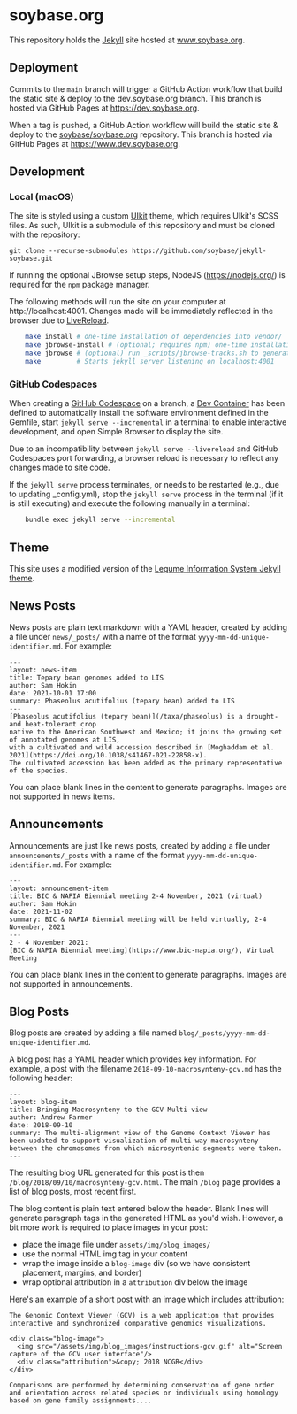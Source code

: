 # soybase.org
This repository holds the [Jekyll](https://jekyllrb.com/) site hosted at www.soybase.org.

## Deployment
Commits to the `main` branch will trigger a GitHub Action workflow that build the static site & deploy to the dev.soybase.org branch.
This branch is hosted via GitHub Pages at https://dev.soybase.org.

When a tag is pushed, a GitHub Action workflow will build the static site & deploy to the [soybase/soybase.org](https://github.com/soybase/soybase.org) repository.
This branch is hosted via GitHub Pages at https://www.dev.soybase.org.

## Development
### Local (macOS)
The site is styled using a custom [UIkit](https://getuikit.com/) theme, which requires UIkit's SCSS files.
As such, UIkit is a submodule of this repository and must be cloned with the repository:
```console
git clone --recurse-submodules https://github.com/soybase/jekyll-soybase.git
```
If running the optional JBrowse setup steps, NodeJS (https://nodejs.org/) is required for the `npm` package manager.

The following methods will run the site on your computer at http://localhost:4001.
Changes made will be immediately reflected in the browser due to [LiveReload](http://livereload.com/).

```sh
    make install # one-time installation of dependencies into vendor/
    make jbrowse-install # (optional; requires npm) one-time installation of JBrowse CLI
    make jbrowse # (optional) run _scripts/jbrowse-tracks.sh to generate JBrowse config.json
    make         # Starts jekyll server listening on localhost:4001
```

### GitHub Codespaces
When creating a [GitHub Codespace](https://github.com/features/codespaces) on a branch, a [Dev Container](https://containers.dev/) has been defined to automatically install the software environment defined in the Gemfile, start `jekyll serve --incremental` in a terminal to enable interactive development, and open Simple Browser to display the site.

Due to an incompatibility between `jekyll serve --livereload` and GitHub Codespaces port forwarding, a browser reload is necessary to reflect any changes made to site code.

If the `jekyll serve` process terminates, or needs to be restarted (e.g., due to updating _config.yml), stop the `jekyll serve` process in the terminal (if it is still executing) and execute the following manually in a terminal:

```sh
    bundle exec jekyll serve --incremental
```

## Theme
This site uses a modified version of the [Legume Information System Jekyll theme](https://github.com/legumeinfo/jekyll-theme-legumeinfo).

## News Posts
News posts are plain text markdown with a YAML header, created by adding a file under `news/_posts/` with a name of the format `yyyy-mm-dd-unique-identifier.md`.
For example:
```
---
layout: news-item
title: Tepary bean genomes added to LIS
author: Sam Hokin
date: 2021-10-01 17:00
summary: Phaseolus acutifolius (tepary bean) added to LIS
---
[Phaseolus acutifolius (tepary bean)](/taxa/phaseolus) is a drought- and heat-tolerant crop
native to the American Southwest and Mexico; it joins the growing set of annotated genomes at LIS,
with a cultivated and wild accession described in [Moghaddam et al. 2021](https://doi.org/10.1038/s41467-021-22858-x).
The cultivated accession has been added as the primary representative of the species.
```
You can place blank lines in the content to generate paragraphs. Images are not supported in news items.

## Announcements
Announcements are just like news posts, created by adding a file under `announcements/_posts` with a name of the format `yyyy-mm-dd-unique-identifier.md`.
For example:
```
---
layout: announcement-item
title: BIC & NAPIA Biennial meeting 2-4 November, 2021 (virtual)
author: Sam Hokin
date: 2021-11-02
summary: BIC & NAPIA Biennial meeting will be held virtually, 2-4 November, 2021
---
2 - 4 November 2021:
[BIC & NAPIA Biennial meeting](https://www.bic-napia.org/), Virtual Meeting
```
You can place blank lines in the content to generate paragraphs. Images are not supported in announcements.

## Blog Posts
Blog posts are created by adding a file named `blog/_posts/yyyy-mm-dd-unique-identifier.md`.

A blog post has a YAML header which provides key information. For example, a post with the filename `2018-09-10-macrosynteny-gcv.md` has the following header:
```
---
layout: blog-item
title: Bringing Macrosynteny to the GCV Multi-view
author: Andrew Farmer
date: 2018-09-10
summary: The multi-alignment view of the Genome Context Viewer has been updated to support visualization of multi-way macrosynteny between the chromosomes from which microsyntenic segments were taken.
---
```
The resulting blog URL generated for this post is then `/blog/2018/09/10/macrosynteny-gcv.html`. The main `/blog` page provides a list of blog posts, most recent first.

The blog content is plain text entered below the header. Blank lines will generate paragraph tags in the generated HTML as you'd wish. However, a bit more work is required to place
images in your post:

 - place the image file under `assets/img/blog_images/`
 - use the normal HTML img tag in your content
 - wrap the image inside a `blog-image` div (so we have consistent placement, margins, and border)
 - wrap optional attribution in a `attribution` div below the image
 
Here's an example of a short post with an image which includes attribution:
```
The Genomic Context Viewer (GCV) is a web application that provides interactive and synchronized comparative genomics visualizations.

<div class="blog-image">
  <img src="/assets/img/blog_images/instructions-gcv.gif" alt="Screen capture of the GCV user interface"/>
  <div class="attribution">&copy; 2018 NCGR</div>
</div>

Comparisons are performed by determining conservation of gene order and orientation across related species or individuals using homology based on gene family assignments....
```
